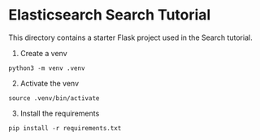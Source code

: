 # Elasticsearch Search Tutorial

This directory contains a starter Flask project used in the Search tutorial.

1. Create a venv
```
python3 -m venv .venv
```

2. Activate the venv
```
source .venv/bin/activate
```

3. Install the requirements
```
pip install -r requirements.txt
```

